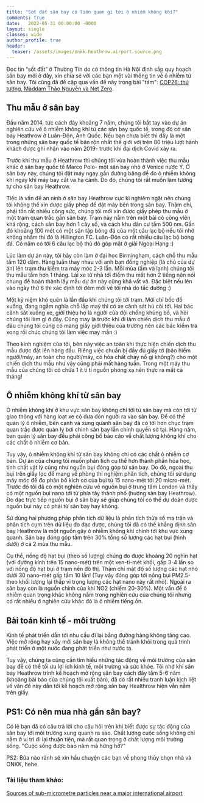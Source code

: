 ```yaml
---
title: "Sốt đất sân bay có liên quan gì tới ô nhiễm không khí?"
comments: true
date:   2022-05-31 00:00:00 -0000
layout: single
classes: wide
author_profile: true
header:
  teaser: /assets/images/onkk.heathrow.airport.source.png
---
```


Đọc tin “sốt đất” ở Thường Tín do có thông tin Hà Nội định sắp quy hoạch sân bay mới ở đây, 
xin chia sẻ với các bạn một vài thông tin về ô nhiễm từ sân bay. 
Tôi cũng đã đề cập qua vấn đề này trong bài "tám": [COP26: thủ tướng, Maddam Thảo Nguyễn và Net Zero](https://tuanvvu.github.io/notevn/2022-01-03-COP26-vn/).

## Thu mẫu ở sân bay 

Đầu năm 2014, tức cách đây khoảng 7 năm, chúng tôi bắt tay vào dự án nghiên cứu về ô nhiễm không khí từ các sân bay quốc tế, trong đó có sân bay Heathrow ở Luân-Đôn, Anh Quốc. 
Nếu bạn chưa biết thì đây là một trong những sân bay quốc tế bận rộn nhất thế giới
với trên 80 triệu lượt hành khách được ghi nhận vào năm 2019- trước khi đại dịch Covid xảy ra.

Trước khi thu mẫu ở Heathrow thì chúng tôi vừa hoàn thành việc thu mẫu khác ở sân bay quốc tế Marco Polo- một sân bay nhỏ ở Venice nước Ý. Ở sân bay này, chúng tôi đặt máy ngay gần đường băng để đo ô nhiễm không khí ngay khi máy bay cất và hạ cánh. Do đó, chúng tôi rất muốn làm tương tự cho sân bay Heathrow.

Tiếc là vấn đề an ninh ở sân bay Heathrow cực kì nghiêm ngặt nên chúng tôi không thể xin được giấy phép để đặt máy bên trong sân bay.
Thậm chí, phải tốn rất nhiều công sức, chúng tôi mới xin được giấy phép thu mẫu ở một trạm quan trắc gần sân bay. 
Trạm này nằm trên một bãi cỏ công viên khá rộng, cách sân bay hơn 1 cây số, và cách khu dân cư tẩm 500 nm. 
Gần đó khoảng 100 mét có một sân tập bóng đá của một câu lạc bộ nếu tôi nhớ không nhầm thì đó là Hillington FC. 
Luân-Đôn có rất nhiều câu lạc bộ bóng đá. Có năm có tới 6 câu lạc bộ thủ đô góp mặt ở giải Ngoại Hạng :)

Lúc làm dự án này, tôi hãy còn làm ở đại học Birmingham, cách chỗ thu mẫu tầm 120 dặm. 
Hàng tuần thay nhau với anh bạn đồng nghiệp (là chủ của dự án) lên trạm thu kiểm tra máy móc 2-3 lần. 
Mỗi mùa (ấm và lạnh) chúng tôi thu mẫu tầm hơn 1 tháng. 
Lái xe từ nhà tới điểm thu mất hơn 2 tiếng nên nói chung để hoàn thành lấy mẫu dự án này cũng khá vất vả.
Đặc biệt nếu lên vào ngày thứ 6 thì xác định tới đêm mới về tới nhà do tắc đường :)

Một kỷ niệm khó quên là lần đầu khi chúng tôi tới trạm. 
Mới chỉ bốc đồ xuống, đang ngắm nghía chỗ lắp maý thì có xe cảnh sát hú còi tới.
Hai bác cảnh sát xuống xe, giới thiệu họ là người của đội chống khủng bố, và hỏi chúng tôi làm gì ở đây.
Cũng may là trước khi đi làm chiến dịch thu mẫu ở đâu chúng tôi cũng có mang giấy giới thiệu của trường 
nên các bác kiểm tra xong rồi chúc chúng tôi làm việc may mắn :)

Theo kinh nghiệm của tôi, bên này việc an toàn khi thực hiện chiến dịch thu mẫu được đặt lên hàng đầu. 
Riêng việc chuẩn bị đầy đủ giấy tờ (bảo hiểm người/máy, an toàn cho người/máy, có hóa chất cháy nổ gì không?)
cho một chiến dịch thu mẫu như vậy cũng phải mất hàng tuần. 
Trong một máy thu mẫu của chúng tôi có chứa 1 ít tí tí nguồn phóng xạ nên thực ra mất cả tháng!

## Ô nhiễm không khí từ sân bay

Ô nhiễm không khí ở khu vực sân bay không chỉ tới từ sân bay mà còn tới từ giao thông với hàng loạt xe cộ đưa đón người ra vào sân bay.
Để có thể quản lý ô nhiễm, bên cạnh và xung quanh sân bay đã có tới hơn chục trạm quan trắc được quản lý bơi chính sân bay 
lẫn chính quyền sở tại. 
Hàng năm, ban quản lý sân bay đều phải công bố báo cáo về chất lượng không khí cho các chất ô nhiễm cơ bản.

Tuy vậy, ô nhiễm không khí từ sân bay không chỉ có các chất ô nhiễm cơ bản. 
Dự án của chúng tôi muốn phân tích cụ thể hơn thành phần hóa học, tính chất vật lý cũng như nguồn bụi đóng góp từ sân bay.
Do đó, ngoài thu bụi trên giấy lọc để mang về phòng thí nghiệm phân tích, 
chúng tôi sử dụng máy móc để đo phân bố kích cơ của bụi từ 15 nano-mét tới 20 micro-mét.
Trước đó tôi đã có một nghiên cứu về nguồn bụi ở trung tâm London và thấy có một nguồn bụi nano tới từ phía tây thành phố (hướng sân bay Heathrow).
Đo đạc trực tiếp nguồn bụi ở sân bay sẽ giúp chúng tôi có thể dự đoán được nguồn bụi này có phải từ sân bay hay không.

Sử dùng hai phương pháp phân tích dữ liệu là phân tích thừa số ma trận và phân tích cụm trên dữ liệu đo đạc được,
chúng tôi đã có thể khẳng định sân bay Heathrow là một nguồn gây ô nhiễm không khí chính tới khu vực xung quanh. 
Sân bay đóng góp tầm trên 30% tổng số lượng các hạt bụi (hình dưới) ở cả 2 mùa thu mẫu.

Cụ thể, nồng độ hạt bụi (theo số lượng) chúng đo được khoảng 20 nghìn hạt (với đường kính trên 15 nano-mét) trên một xen-ti-mét khối, gấp 3-4 lần so với nồng độ hạt bụi ở trạm nền đô thị. Thậm chí mật độ số lượng các hạt nhỏ dưới 30 nano-mét gấp tầm 10 lần! (Tuy vậy đóng góp tới nồng bụi PM2.5-theo khối lượng lại thấp vì trọng lượng các hạt nano này rất nhỏ). 
Ngoài ra sân bay còn là nguồn chính của khí NO2 (chiếm 20-30%). 
Một vấn đề ô nhiễm quan trọng khác không nằm trong nghiên cứu của chúng tôi nhưng có rất nhiều ở nghiên cứu khác đó là ô nhiễm tiếng ồn.

## Bài toán kinh tế - môi trường

Kinh tế phát triển dẫn tới nhu cầu đi lại bằng đường hàng không tăng cao. 
Việc mở rộng hay xây mới sân bay là không thể tránh khỏi trong quá trình phát triển ở một nước đang phát triển như nước ta. 

Tuy vậy, chúng ta cũng cần tìm hiểu những tác động về môi trường của sân bay để có thể tối ưu lợi ích kinh tế, môi trường và sức khỏe.
Tôi nhớ khi sân bay Heathrow trình kế hoạch mở rộng sân bay cách đây tầm 5-6 năm (khoảng bài báo của chúng tôi xuất bản), đã có rất nhiều tranh luận kịch liệt về vấn đề này dẫn tới kế hoạch mở rộng sân bay Healthrow hiện vẫn nằm trên giấy.

## PS1: Có nên mua nhà gần sân bay?

Có lẽ bạn đã có câu trả lời cho câu hỏi trên khi biết được sự tác động của sân bay tới môi trường xung quanh ra sao.
Chất lượng cuộc sống không chỉ nằm ở vị trí đi lại thuận tiện, mà rất quan trọng ở chất lượng môi trường sống.
"Cuộc sống được bao năm mà hững hờ?"

PS2: Bữa nào rảnh sẽ xin hầu chuyện các bạn về phong thủy chọn nhà và ONKK, hehe.

### Tài liệu tham khảo:
[Sources of sub-micrometre particles near a major international airport](https://acp.copernicus.org/articles/17/12379/2017/)
